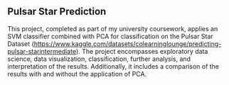 ## Pulsar Star Prediction

This project, completed as part of my university coursework, applies an SVM classifier combined with PCA for classification on the Pulsar Star Dataset (https://www.kaggle.com/datasets/colearninglounge/predicting-pulsar-starintermediate). The project encompasses exploratory data science, data visualization, classification, further analysis, and interpretation of the results. Additionally, it includes a comparison of the results with and without the application of PCA.
